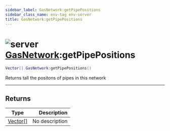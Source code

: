 ```yaml
---
sidebar_label: GasNetwork:getPipePositions
sidebar_class_name: env-tag env-server
title: GasNetwork:getPipePositions
---
```


# <img src='/img/wiki/server.png' alt='server' classname='env-tag' /> [GasNetwork](../gasnetwork/README.md):getPipePositions

```lua
Vector[] GasNetwork:getPipePositions()
```

Returns tall the positons of pipes in this network<br/>

-----------------
## Returns

| Type   | Description |
| ------ | ----------: |
| [Vector[]](../vector[]/README.md) | No description |
